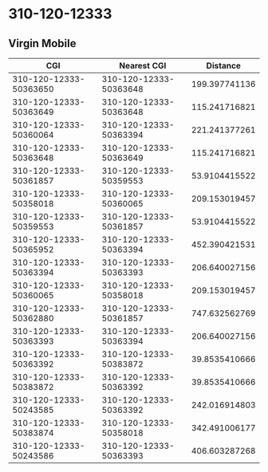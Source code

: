 # 310-120-12333
## Virgin Mobile


| CGI | Nearest CGI | Distance |
|-----|-------------|----------|
| 310-120-12333-50363650 | 310-120-12333-50363648 | 199.397741136 |
| 310-120-12333-50363649 | 310-120-12333-50363648 | 115.241716821 |
| 310-120-12333-50360064 | 310-120-12333-50363394 | 221.241377261 |
| 310-120-12333-50363648 | 310-120-12333-50363649 | 115.241716821 |
| 310-120-12333-50361857 | 310-120-12333-50359553 | 53.9104415522 |
| 310-120-12333-50358018 | 310-120-12333-50360065 | 209.153019457 |
| 310-120-12333-50359553 | 310-120-12333-50361857 | 53.9104415522 |
| 310-120-12333-50365952 | 310-120-12333-50363394 | 452.390421531 |
| 310-120-12333-50363394 | 310-120-12333-50363393 | 206.640027156 |
| 310-120-12333-50360065 | 310-120-12333-50358018 | 209.153019457 |
| 310-120-12333-50362880 | 310-120-12333-50361857 | 747.632562769 |
| 310-120-12333-50363393 | 310-120-12333-50363394 | 206.640027156 |
| 310-120-12333-50363392 | 310-120-12333-50383872 | 39.8535410666 |
| 310-120-12333-50383872 | 310-120-12333-50363392 | 39.8535410666 |
| 310-120-12333-50243585 | 310-120-12333-50363392 | 242.016914803 |
| 310-120-12333-50383874 | 310-120-12333-50358018 | 342.491006177 |
| 310-120-12333-50243586 | 310-120-12333-50363393 | 406.603287268 |
